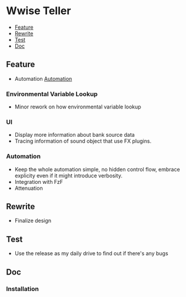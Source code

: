 # Wwise Teller

- [Feature](wwise-teller#Feature)
- [Rewrite](wwise-teller#Rewrite)
- [Test](wwise-teller#Test)
- [Doc](wwise-teller#Doc)

## Feature

- Automation [Automation](wwise-teller#Automation)

### Environmental Variable Lookup

- Minor rework on how environmental variable lookup

### UI

- Display more information about bank source data
- Tracing information of sound object that use FX plugins.

### Automation

- Keep the whole automation simple, no hidden control flow, embrace explicity even if it might
introduce verbosity.
- Integration with FzF
- Attenuation

## Rewrite

- Finalize design

## Test

- Use the release as my daily drive to find out if there's any bugs

## Doc

### Installation
